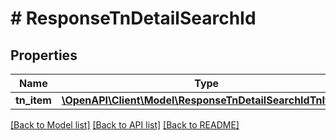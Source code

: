# # ResponseTnDetailSearchId

## Properties

Name | Type | Description | Notes
------------ | ------------- | ------------- | -------------
**tn_item** | [**\OpenAPI\Client\Model\ResponseTnDetailSearchIdTnItem[]**](ResponseTnDetailSearchIdTnItem.md) |  | [optional]

[[Back to Model list]](../../README.md#models) [[Back to API list]](../../README.md#endpoints) [[Back to README]](../../README.md)
